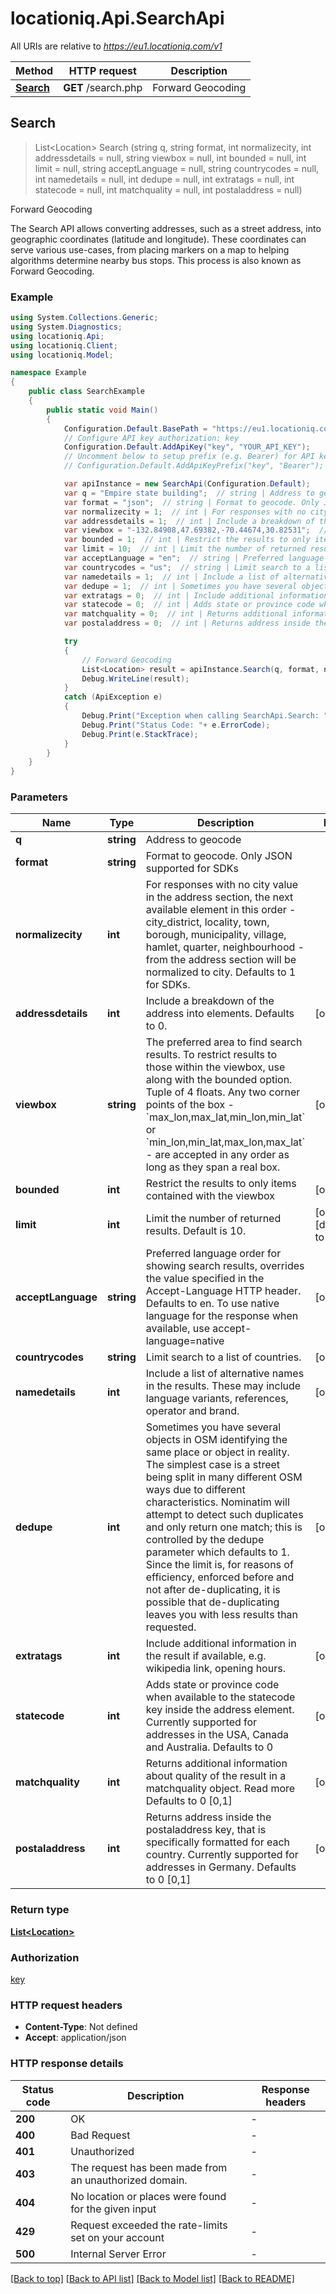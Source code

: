 # locationiq.Api.SearchApi

All URIs are relative to *https://eu1.locationiq.com/v1*

Method | HTTP request | Description
------------- | ------------- | -------------
[**Search**](SearchApi.md#search) | **GET** /search.php | Forward Geocoding



## Search

> List&lt;Location&gt; Search (string q, string format, int normalizecity, int addressdetails = null, string viewbox = null, int bounded = null, int limit = null, string acceptLanguage = null, string countrycodes = null, int namedetails = null, int dedupe = null, int extratags = null, int statecode = null, int matchquality = null, int postaladdress = null)

Forward Geocoding

The Search API allows converting addresses, such as a street address, into geographic coordinates (latitude and longitude). These coordinates can serve various use-cases, from placing markers on a map to helping algorithms determine nearby bus stops. This process is also known as Forward Geocoding.

### Example

```csharp
using System.Collections.Generic;
using System.Diagnostics;
using locationiq.Api;
using locationiq.Client;
using locationiq.Model;

namespace Example
{
    public class SearchExample
    {
        public static void Main()
        {
            Configuration.Default.BasePath = "https://eu1.locationiq.com/v1";
            // Configure API key authorization: key
            Configuration.Default.AddApiKey("key", "YOUR_API_KEY");
            // Uncomment below to setup prefix (e.g. Bearer) for API key, if needed
            // Configuration.Default.AddApiKeyPrefix("key", "Bearer");

            var apiInstance = new SearchApi(Configuration.Default);
            var q = "Empire state building";  // string | Address to geocode
            var format = "json";  // string | Format to geocode. Only JSON supported for SDKs
            var normalizecity = 1;  // int | For responses with no city value in the address section, the next available element in this order - city_district, locality, town, borough, municipality, village, hamlet, quarter, neighbourhood - from the address section will be normalized to city. Defaults to 1 for SDKs.
            var addressdetails = 1;  // int | Include a breakdown of the address into elements. Defaults to 0. (optional) 
            var viewbox = "-132.84908,47.69382,-70.44674,30.82531";  // string | The preferred area to find search results.  To restrict results to those within the viewbox, use along with the bounded option. Tuple of 4 floats. Any two corner points of the box - `max_lon,max_lat,min_lon,min_lat` or `min_lon,min_lat,max_lon,max_lat` - are accepted in any order as long as they span a real box.  (optional) 
            var bounded = 1;  // int | Restrict the results to only items contained with the viewbox (optional) 
            var limit = 10;  // int | Limit the number of returned results. Default is 10. (optional)  (default to 10)
            var acceptLanguage = "en";  // string | Preferred language order for showing search results, overrides the value specified in the Accept-Language HTTP header. Defaults to en. To use native language for the response when available, use accept-language=native (optional) 
            var countrycodes = "us";  // string | Limit search to a list of countries. (optional) 
            var namedetails = 1;  // int | Include a list of alternative names in the results. These may include language variants, references, operator and brand. (optional) 
            var dedupe = 1;  // int | Sometimes you have several objects in OSM identifying the same place or object in reality. The simplest case is a street being split in many different OSM ways due to different characteristics. Nominatim will attempt to detect such duplicates and only return one match; this is controlled by the dedupe parameter which defaults to 1. Since the limit is, for reasons of efficiency, enforced before and not after de-duplicating, it is possible that de-duplicating leaves you with less results than requested. (optional) 
            var extratags = 0;  // int | Include additional information in the result if available, e.g. wikipedia link, opening hours. (optional) 
            var statecode = 0;  // int | Adds state or province code when available to the statecode key inside the address element. Currently supported for addresses in the USA, Canada and Australia. Defaults to 0 (optional) 
            var matchquality = 0;  // int | Returns additional information about quality of the result in a matchquality object. Read more Defaults to 0 [0,1] (optional) 
            var postaladdress = 0;  // int | Returns address inside the postaladdress key, that is specifically formatted for each country. Currently supported for addresses in Germany. Defaults to 0 [0,1] (optional) 

            try
            {
                // Forward Geocoding
                List<Location> result = apiInstance.Search(q, format, normalizecity, addressdetails, viewbox, bounded, limit, acceptLanguage, countrycodes, namedetails, dedupe, extratags, statecode, matchquality, postaladdress);
                Debug.WriteLine(result);
            }
            catch (ApiException e)
            {
                Debug.Print("Exception when calling SearchApi.Search: " + e.Message );
                Debug.Print("Status Code: "+ e.ErrorCode);
                Debug.Print(e.StackTrace);
            }
        }
    }
}
```

### Parameters


Name | Type | Description  | Notes
------------- | ------------- | ------------- | -------------
 **q** | **string**| Address to geocode | 
 **format** | **string**| Format to geocode. Only JSON supported for SDKs | 
 **normalizecity** | **int**| For responses with no city value in the address section, the next available element in this order - city_district, locality, town, borough, municipality, village, hamlet, quarter, neighbourhood - from the address section will be normalized to city. Defaults to 1 for SDKs. | 
 **addressdetails** | **int**| Include a breakdown of the address into elements. Defaults to 0. | [optional] 
 **viewbox** | **string**| The preferred area to find search results.  To restrict results to those within the viewbox, use along with the bounded option. Tuple of 4 floats. Any two corner points of the box - &#x60;max_lon,max_lat,min_lon,min_lat&#x60; or &#x60;min_lon,min_lat,max_lon,max_lat&#x60; - are accepted in any order as long as they span a real box.  | [optional] 
 **bounded** | **int**| Restrict the results to only items contained with the viewbox | [optional] 
 **limit** | **int**| Limit the number of returned results. Default is 10. | [optional] [default to 10]
 **acceptLanguage** | **string**| Preferred language order for showing search results, overrides the value specified in the Accept-Language HTTP header. Defaults to en. To use native language for the response when available, use accept-language&#x3D;native | [optional] 
 **countrycodes** | **string**| Limit search to a list of countries. | [optional] 
 **namedetails** | **int**| Include a list of alternative names in the results. These may include language variants, references, operator and brand. | [optional] 
 **dedupe** | **int**| Sometimes you have several objects in OSM identifying the same place or object in reality. The simplest case is a street being split in many different OSM ways due to different characteristics. Nominatim will attempt to detect such duplicates and only return one match; this is controlled by the dedupe parameter which defaults to 1. Since the limit is, for reasons of efficiency, enforced before and not after de-duplicating, it is possible that de-duplicating leaves you with less results than requested. | [optional] 
 **extratags** | **int**| Include additional information in the result if available, e.g. wikipedia link, opening hours. | [optional] 
 **statecode** | **int**| Adds state or province code when available to the statecode key inside the address element. Currently supported for addresses in the USA, Canada and Australia. Defaults to 0 | [optional] 
 **matchquality** | **int**| Returns additional information about quality of the result in a matchquality object. Read more Defaults to 0 [0,1] | [optional] 
 **postaladdress** | **int**| Returns address inside the postaladdress key, that is specifically formatted for each country. Currently supported for addresses in Germany. Defaults to 0 [0,1] | [optional] 

### Return type

[**List&lt;Location&gt;**](Location.md)

### Authorization

[key](../README.md#key)

### HTTP request headers

- **Content-Type**: Not defined
- **Accept**: application/json

### HTTP response details
| Status code | Description | Response headers |
|-------------|-------------|------------------|
| **200** | OK |  -  |
| **400** | Bad Request |  -  |
| **401** | Unauthorized |  -  |
| **403** | The request has been made from an unauthorized domain. |  -  |
| **404** | No location or places were found for the given input |  -  |
| **429** | Request exceeded the rate-limits set on your account |  -  |
| **500** | Internal Server Error |  -  |

[[Back to top]](#)
[[Back to API list]](../README.md#documentation-for-api-endpoints)
[[Back to Model list]](../README.md#documentation-for-models)
[[Back to README]](../README.md)

